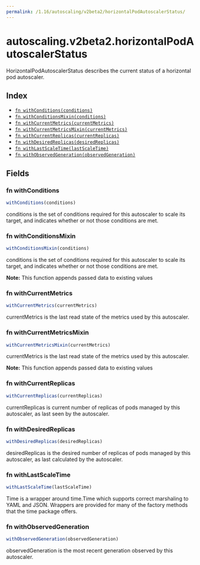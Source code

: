 ```yaml
---
permalink: /1.16/autoscaling/v2beta2/horizontalPodAutoscalerStatus/
---
```


# autoscaling.v2beta2.horizontalPodAutoscalerStatus

HorizontalPodAutoscalerStatus describes the current status of a horizontal pod autoscaler.

## Index

* [`fn withConditions(conditions)`](#fn-withconditions)
* [`fn withConditionsMixin(conditions)`](#fn-withconditionsmixin)
* [`fn withCurrentMetrics(currentMetrics)`](#fn-withcurrentmetrics)
* [`fn withCurrentMetricsMixin(currentMetrics)`](#fn-withcurrentmetricsmixin)
* [`fn withCurrentReplicas(currentReplicas)`](#fn-withcurrentreplicas)
* [`fn withDesiredReplicas(desiredReplicas)`](#fn-withdesiredreplicas)
* [`fn withLastScaleTime(lastScaleTime)`](#fn-withlastscaletime)
* [`fn withObservedGeneration(observedGeneration)`](#fn-withobservedgeneration)

## Fields

### fn withConditions

```ts
withConditions(conditions)
```

conditions is the set of conditions required for this autoscaler to scale its target, and indicates whether or not those conditions are met.

### fn withConditionsMixin

```ts
withConditionsMixin(conditions)
```

conditions is the set of conditions required for this autoscaler to scale its target, and indicates whether or not those conditions are met.

**Note:** This function appends passed data to existing values

### fn withCurrentMetrics

```ts
withCurrentMetrics(currentMetrics)
```

currentMetrics is the last read state of the metrics used by this autoscaler.

### fn withCurrentMetricsMixin

```ts
withCurrentMetricsMixin(currentMetrics)
```

currentMetrics is the last read state of the metrics used by this autoscaler.

**Note:** This function appends passed data to existing values

### fn withCurrentReplicas

```ts
withCurrentReplicas(currentReplicas)
```

currentReplicas is current number of replicas of pods managed by this autoscaler, as last seen by the autoscaler.

### fn withDesiredReplicas

```ts
withDesiredReplicas(desiredReplicas)
```

desiredReplicas is the desired number of replicas of pods managed by this autoscaler, as last calculated by the autoscaler.

### fn withLastScaleTime

```ts
withLastScaleTime(lastScaleTime)
```

Time is a wrapper around time.Time which supports correct marshaling to YAML and JSON.  Wrappers are provided for many of the factory methods that the time package offers.

### fn withObservedGeneration

```ts
withObservedGeneration(observedGeneration)
```

observedGeneration is the most recent generation observed by this autoscaler.